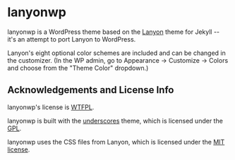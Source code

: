 # lanyonwp

lanyonwp is a WordPress theme based on the [Lanyon](http://lanyon.getpoole.com) theme for Jekyll -- it's an attempt to port Lanyon to WordPress.

Lanyon's eight optional color schemes are included and can be changed in the customizer. (In the WP admin, go to Appearance -> Customize -> Colors and choose from the "Theme Color" dropdown.)

## Acknowledgements and License Info

lanyonwp's license is [WTFPL](http://www.wtfpl.net/).

lanyonwp is built with the [underscores](https://underscores.me/) theme, which is licensed under the [GPL](http://www.gnu.org/licenses/gpl-2.0.html).

lanyonwp uses the CSS files from Lanyon, which is licensed under the [MIT license](https://mit-license.org/).

